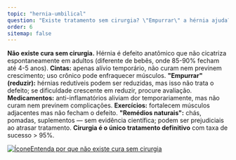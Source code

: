 ```yaml
---
topic: "hernia-umbilical"
question: "Existe tratamento sem cirurgia? \"Empurrar\" a hérnia ajuda? Há remédios ou soluções caseiras eficazes?"
order: 6
sitemap: false
---
```


**Não existe cura sem cirurgia.** Hérnia é defeito anatômico que não cicatriza espontaneamente em adultos (diferente de bebês, onde 85-90% fecham até 4-5 anos). **Cintas:** apenas alívio temporário, não curam nem previnem crescimento; uso crônico pode enfraquecer músculos. **"Empurrar" (reduzir):** hérnias redutíveis podem ser reduzidas, mas isso não trata o defeito; se dificuldade crescente em reduzir, procure avaliação. **Medicamentos:** anti-inflamatórios aliviam dor temporariamente, mas não curam nem previnem complicações. **Exercícios:** fortalecem músculos adjacentes mas não fecham o defeito. **"Remédios naturais":** chás, pomadas, suplementos — sem evidência científica; podem ser prejudiciais ao atrasar tratamento. **Cirurgia é o único tratamento definitivo** com taxa de sucesso > 95%.

<p><a href="{% link _posts/2025-10-23-hernia-umbilical-tratamento-sem-cirurgia.md %}">
  <img src="/assets/images/icon-document.svg" class="icon" alt="Ícone" />Entenda por que não existe cura sem cirurgia</a></p>
